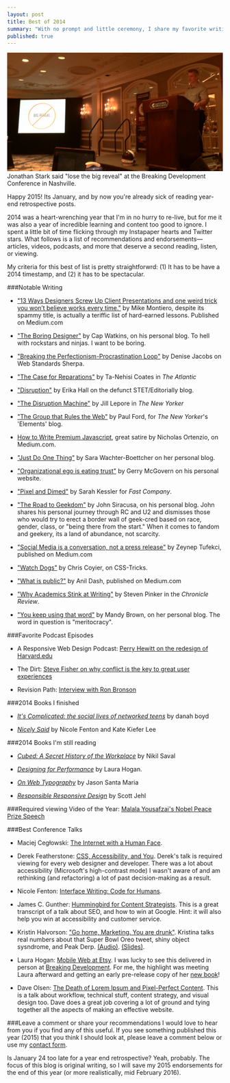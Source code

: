 ```yaml
---
layout: post
title: Best of 2014
summary: "With no prompt and little ceremony, I share my favorite writing, videos, podcasts, and more from 2014."
published: true
---
```


<img src="/images/post-images/bdconf-jonathanstark.jpg" alt="Jonathan Stark on speaker stage in front of slide with the words Big Reveal crossed out" />
<figcaption>Jonathan Stark said "lose the big reveal" at the Breaking Development Conference in Nashville.</figcaption>

<p>Happy 2015! Its January, and by now you're already sick of reading year-end retrospective posts.</p>

2014 was a heart-wrenching year that I'm in no hurry to re-live, but for me it was also a year of incredible learning and content too good to ignore. I spent a little bit of time flicking through my Instapaper hearts and Twitter stars. What follows is a list of recommendations and endorsements&mdash;articles, videos, podcasts, and more that deserve a second reading, listen, or viewing.

My criteria for this best of list is pretty straightforwrd: (1) It has to be have a 2014 timestamp, and (2) it has to be spectacular.


###Notable Writing
* ["13 Ways Designers Screw Up Client Presentations and one weird trick you won’t believe works every time."](https://medium.com/@monteiro/13-ways-designers-screw-up-client-presentations-51aaee11e28c) by Mike Montiero, despite its spammy title, is actually a teriffic list of hard-earned lessons. Published on Medium.com

* ["The Boring Designer"](http://blog.capwatkins.com/the-boring-designer) by Cap Watkins, on his personal blog. To hell with rockstars and ninjas. I want to be boring.

* ["Breaking the Perfectionism-Procrastination Loop"](http://webstandardssherpa.com/reviews/breaking-the-perfectionism-procrastination-infinite-loop/) by Denise Jacobs on Web Standards Sherpa.

* ["The Case for Reparations"](http://www.theatlantic.com/features/archive/2014/05/the-case-for-reparations/361631/) by Ta-Nehisi Coates in *The Atlantic*

* ["Disruption"](http://stet.editorially.com/articles/disruption/) by Erika Hall on the defunct STET/Editorially blog.

* ["The Disruption Machine"](http://www.newyorker.com/magazine/2014/06/23/the-disruption-machine) by Jill Lepore in *The New Yorker*

* ["The Group that Rules the Web"](http://www.newyorker.com/tech/elements/group-rules-web) by Paul Ford, for *The New Yorker*'s 'Elements' blog.

* [How to Write Premium Javascript](https://medium.com/cool-code-pal/how-to-write-premium-javascript-d01a65b859a4), great satire by Nicholas Ortenzio, on Medium.com.

* ["Just Do One Thing"](http://www.sarawb.com/2014/03/03/just-do-one-thing/) by Sara Wachter-Boettcher on her personal blog.

* ["Organizational ego is eating trust"](http://gerrymcgovern.com/new-thinking/organizational-ego-eating-trust) by Gerry McGovern on his personal website.

* ["Pixel and Dimed"](http://www.fastcompany.com/3027355/pixel-and-dimed-on-not-getting-by-in-the-gig-economy) by Sarah Kessler for *Fast Company*.

* ["The Road to Geekdom"](http://hypercritical.co/2014/01/14/the-road-to-geekdom) by John Siracusa, on his personal blog. John shares his personal journey through RC and U2 and dismisses those who would try to erect a border wall of geek-cred based on race, gender, class, or "being there from the start." When it comes to fandom and geekery, its a land of abundance, not scarcity.

* ["Social Media is a conversation, not a press release"](https://medium.com/technology-and-society/social-media-is-a-conversation-not-a-press-release-4d811b45840d) by Zeynep Tufekci, published on Medium.com

* ["Watch Dogs"](http://css-tricks.com/watch-dogs/) by Chris Coyier, on CSS-Tricks.

* ["What is public?"](https://medium.com/message/what-is-public-f33b16d780f9) by Anil Dash, published on Medium.com

* ["Why Academics Stink at Writing"](http://m.chronicle.com/article/Why-Academics-Writing-Stinks/148989/) by Steven Pinker in the *Chronicle Review*.

* ["You keep using that word"](http://aworkinglibrary.com/writing/you-keep-using-that-word/) by Mandy Brown, on her personal blog. The word in question is "meritocracy".


###Favorite Podcast Episodes
* A Responsive Web Design Podcast: [Perry Hewitt on the redesign of Harvard.edu](http://responsivewebdesign.com/podcast/harvard.html)

* The Dirt: [Steve Fisher on why conflict is the key to great user experiences](http://www.freshtilledsoil.com/conflict-is-the-key-to-great-user-experience-with-steve-fisher/)

* Revision Path: [Interview with Ron Bronson](http://revisionpath.com/ron-bronson/)


###2014 Books I finished
* [*It's Complicated: the social lives of networked teens*](http://www.danah.org/itscomplicated/) by danah boyd

* [*Nicely Said*](http://www.nicelysaid.co/) by Nicole Fenton and Kate Kiefer Lee


###2014 Books I'm still reading
* [*Cubed: A Secret History of the Workplace*](http://www.randomhouse.com/book/220690/cubed-by-nikil-saval) by Nikil Saval

* [*Designing for Performance*](http://shop.oreilly.com/product/0636920033578.do) by Laura Hogan.

* [*On Web Typography*](http://www.abookapart.com/products/on-web-typography) by Jason Santa Maria

* [*Responsible Responsive Design*](http://www.abookapart.com/products/responsible-responsive-design) by Scott Jehl


###Required viewing
Video of the Year: [Malala Yousafzai's Nobel Peace Prize Speech](https://www.youtube.com/watch?v=MOqIotJrFVM&feature=youtu.be)


###Best Conference Talks
* Maciej Cegłowski: [The Internet with a Human Face](http://idlewords.com/bt14.htm).

* Derek Featherstone: [CSS, Accessibility, and You](http://teamtreehouse.com/library/css-accessibility-and-you). Derek's talk is required viewing for every web designer and developer. There was a lot about accessibility (Microsoft's high-contrast mode) I wasn't aware of and am rethinking (and refactoring) a lot of past decision-making as a result.

* Nicole Fenton: [Interface Writing: Code for Humans](http://nicolefenton.com/interface-writing/).

* James C. Gunther: [Hummingbird for Content Strategists](http://jamescgunter.com/Hummingbird-content-strategy.html). This is a great transcript of a talk about SEO, and how to win at Google. Hint: it will also help you win at accessibility and customer service.

* Kristin Halvorson: ["Go home, Marketing.  You are drunk"](https://soundcloud.com/officialsxsw/go-home-marketing-you-are). Kristina talks real numbers about that Super Bowl Oreo tweet, shiny object sysndrome, and Peak Derp. [(Audio)](https://soundcloud.com/officialsxsw/go-home-marketing-you-are). [(Slides)](http://www.slideshare.net/khalvorson/go-home-marketing-you-are-drunk).

* Laura Hogan: [Mobile Web at Etsy](https://www.youtube.com/watch?v=vG53j60ALIw). I was lucky to see this delivered in person at [Breaking Development](http://bdconf.com/events/nashville-2014/). For me, the highlight was meeting Laura afterward and getting an early pre-release copy of her [new book](http://shop.oreilly.com/product/0636920033578.do)!

* Dave Olsen: [The Death of Lorem Ipsum and Pixel-Perfect Content](http://bradfrost.com/blog/link/the-death-of-lorem-ipsum-pixel-perfect-content/). This is a talk about workflow, technical stuff, content strategy, and visual design too. Dave does a great job covering a lot of ground and tying together all the aspects of making an effective website.

###Leave a comment or share your recommendations
I would love to hear from you if you find any of this useful. If you see something published this year (2015) that you think I should look at, please leave a comment below or use my [contact form](http://nicksimson.com/info/#contact).

Is January 24 too late for a year end retrospective? Yeah, probably. The focus of this blog is original writing, so I will save my 2015 endorsements for the end of this year (or more realistically, mid February 2016).
